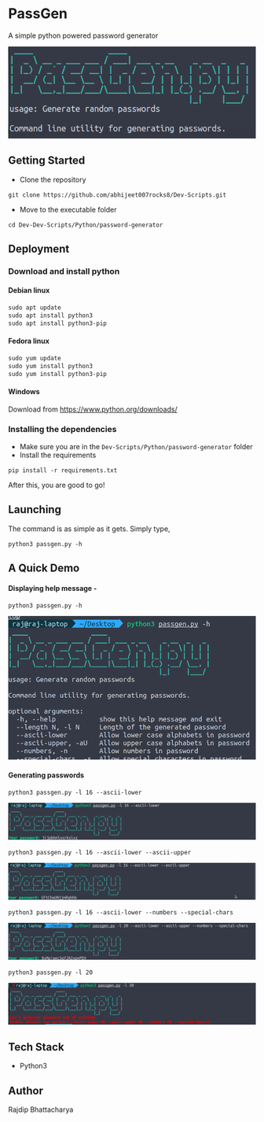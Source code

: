 
# PassGen

A simple python powered password generator

<p align="center">
<img src="./blob/passgen.png">
</p>

## Getting Started

- Clone the repository
```
git clone https://github.com/abhijeet007rocks8/Dev-Scripts.git
```
- Move to the executable folder
```
cd Dev-Dev-Scripts/Python/password-generator
```

## Deployment

### Download and install python
#### Debian linux
```
sudo apt update
sudo apt install python3 
sudo apt install python3-pip
```
#### Fedora linux
```
sudo yum update
sudo yum install python3 
sudo yum install python3-pip
```
#### Windows

Download from https://www.python.org/downloads/

### Installing the dependencies

- Make sure you are in the `Dev-Scripts/Python/password-generator` folder
- Install the requirements
```
pip install -r requirements.txt
```

After this, you are good to go!


## Launching
The command is as simple as it gets. Simply type,
```
python3 passgen.py -h
```

## A Quick Demo
#### Displaying help message -
```
python3 passgen.py -h
```
<p align="center">
<img src="./blob/s5.png">
</p>

#### Generating passwords
```
python3 passgen.py -l 16 --ascii-lower
```
<p align="center">
<img src="./blob/s2.png">
</p>

```
python3 passgen.py -l 16 --ascii-lower --ascii-upper
```
<p align="center">
<img src="./blob/s3.png">
</p>

```
python3 passgen.py -l 16 --ascii-lower --numbers --special-chars
```
<p align="center">
<img src="./blob/s4.png">
</p>

```
python3 passgen.py -l 20
```
<p align="center">
<img src="./blob/s1.png">
</p>

## Tech Stack

- Python3

## Author 

Rajdip Bhattacharya